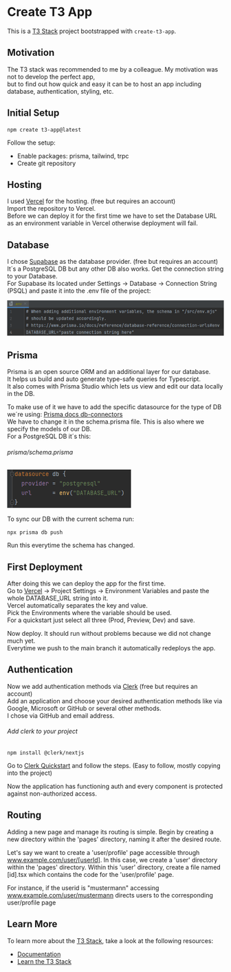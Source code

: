 # Create T3 App

This is a [T3 Stack](https://create.t3.gg/) project bootstrapped with `create-t3-app`.

## Motivation
The T3 stack was recommended to me by a colleague. My motivation was not to develop the perfect app,  
but to find out how quick and easy it can be to host an app including database, authentication, styling, etc.

## Initial Setup
```
npm create t3-app@latest
```
Follow the setup:
- Enable packages: prisma, tailwind, trpc
- Create git repository

## Hosting
I used [Vercel](Vercel.com) for the hosting. (free but requires an account)  
Import the repository to Vercel.  
Before we can deploy it for the first time we have to set the Database URL
as an environment variable in Vercel otherwise deployment will fail.

## Database
I chose [Supabase](Supabase.com) as the database provider. (free but requires an account)  
It´s a PostgreSQL DB but any other DB also works.
Get the connection string to your Database.  
For Supabase its located under Settings -> Database -> Connection String (PSQL) and paste it into the .env file of the project:

![img_3.png](img_3.png)

## Prisma
Prisma is an open source ORM and an additional layer for our database.  
It helps us build and auto generate type-safe queries for Typescript.  
It also comes with Prisma Studio which lets us view and edit our data locally in the DB.  

To make use of it we have to add the specific datasource for the type of DB we´re using: [Prisma docs db-connectors](https://www.prisma.io/docs/concepts/database-connectors)   
We have to change it in the schema.prisma file. This is also where we specify the models of our DB.  
For a PostgreSQL DB it´s this:
###### prisma/schema.prisma  
![img_4.png](img_4.png)

To sync our DB with the current schema run: 
```
npx prisma db push 
```
Run this everytime the schema has changed.

## First Deployment
After doing this we can deploy the app for the first time.  
Go to [Vercel](Vercel.com) -> Project Settings -> Environment Variables and paste the whole DATABASE_URL string into it.  
Vercel automatically separates the key and value.  
Pick the Environments where the variable should be used.  
For a quickstart just select all three (Prod, Preview, Dev) and save.  

Now deploy. It should run without problems because we did not change much yet.  
Everytime we push to the main branch it automatically redeploys the app.

## Authentication
Now we add authentication methods via [Clerk](clerk.com) (free but requires an account)  
Add an application and choose your desired authentication methods like via 
Google, Microsoft or GitHub or several other methods.  
I chose via GitHub and email address.
###### Add clerk to your project
```
npm install @clerk/nextjs
```

Go to [Clerk Quickstart](https://clerk.com/docs/quickstarts/nextjs) and follow the steps. (Easy to follow, mostly copying into the project)  

Now the application has functioning auth and every component is protected against non-authorized access.

## Routing
Adding a new page and manage its routing is simple.
Begin by creating a new directory within the 'pages' directory, naming it after the desired route.

Let's say we want to create a 'user/profile' page accessible through www.example.com/user/[userId].
In this case, we create a 'user' directory within the 'pages' directory. 
Within this 'user' directory, create a file named [id].tsx which contains the code for the 'user/profile' page.

For instance, if the userid is "mustermann" accessing www.example.com/user/mustermann directs users to the corresponding user/profile page

## Learn More
To learn more about the [T3 Stack](https://create.t3.gg/), take a look at the following resources:

- [Documentation](https://create.t3.gg/)
- [Learn the T3 Stack](https://create.t3.gg/en/faq#what-learning-resources-are-currently-available)